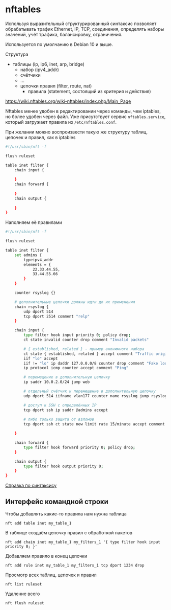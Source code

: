 # nftables

Используя выразительный структурированный синтаксис позволяет обрабатывать трафик Ethernet, IP, TCP, соединения, определять наборы значений, учёт трафика, балансировку, ограничения.

Используется по умолчанию в Debian 10 и выше.

Структура

- таблицы (ip, ip6, inet, arp, bridge)
    - набор (ipv4_addr)
    - счётчики
    - ...
    - цепочки правил (filter, route, nat)
        - правила (statement, состоящий из критерия и действия)

<https://wiki.nftables.org/wiki-nftables/index.php/Main_Page>

Nftables менее удобен в редактировании через команды, чем iptables, но более удобен через файл. Уже присутствует сервис `nftables.service`, который загружает правила из `/etc/nftables.conf`.

При желании можно воспроизвести такую же структуру таблиц, цепочек и правил, как в iptables

```bash
#!/usr/sbin/nft -f

flush ruleset

table inet filter {
    chain input {
    
    }
    chain forward {
    
    }
    chain output {
    
    }
}
```

Наполняем её правилами

```bash
#!/usr/sbin/nft -f

flush ruleset

table inet filter {
    set admins {
        typeipv4_addr
        elements = {
            22.33.44.55,
            33.44.55.66
        }
    }

    counter rsyslog {}

    # дополнительные цепочки должны идти до их применения
    chain rsyslog {
        udp dport 514
        tcp dport 2514 comment "relp" 
    }

    chain input {
        type filter hook input priority 0; policy drop;
        ct state invalid counter drop comment "Invalid packets"

        # { established, related } - пример анонимного набора
        ct state { established, related } accept comment "Traffic originated from us"
        iif "lo" accept
        iif != "lo" ip daddr 127.0.0.0/8 counter drop comment "Fake loopback"
        ip protocol icmp counter accept comment "Ping"

        # перемещение в дополнительную цепочку
        ip saddr 10.0.2.0/24 jump web

        # отдельный счётчик и перемещение в дополнительную цепочку
        udp dport 514 iifname vlan177 counter name rsyslog jump rsyslog

        # доступ к SSH с определённых IP
        tcp dport ssh ip saddr @admins accept
        
        # либо только защита от взломов
        tcp dport ssh ct state new limit rate 15/minute accept comment "Brute force"

    }

    chain forward {
        type filter hook forward priority 0; policy drop;
    }

    chain output {
        type filter hook output priority 0;
    }
}
```

[Справка по синтаксису](https://wiki.nftables.org/wiki-nftables/index.php/Quick_reference-nftables_in_10_minutes)

## Интерфейс командной строки

Чтобы добавлять какие-то правила нам нужна таблица

    nft add table inet my_table_1

В таблице создаём цепочку правил с обработкой пакетов

    nft add chain inet my_table_1 my_filters_1 '{ type filter hook input priority 0; }'

Добавляем правило в конец цепочки

    nft add rule inet my_table_1 my_filters_1 tcp dport 1234 drop

Просмотр всех таблиц, цепочек и правил

    nft list ruleset

Удаление всего

    nft flush ruleset
